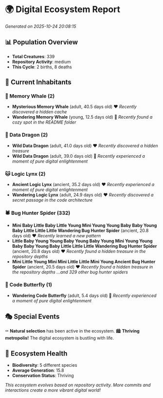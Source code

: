 # 🌍 Digital Ecosystem Report
*Generated on 2025-10-24 20:08:15*

## 📊 Population Overview
- **Total Creatures**: 339
- **Repository Activity**: medium
- **This Cycle**: 2 births, 8 deaths

## 👥 Current Inhabitants

### 🐋 Memory Whale (2)
- **Mysterious Memory Whale** (adult, 40.5 days old) ❤️
  *Recently discovered a hidden cache*
- **Wandering Memory Whale** (young, 12.5 days old) 💚
  *Recently found a cozy spot in the README folder*

### 🐉 Data Dragon (2)
- **Wild Data Dragon** (adult, 41.0 days old) ❤️
  *Recently discovered a hidden treasure*
- **Wild Data Dragon** (adult, 39.0 days old) 💛
  *Recently experienced a moment of pure digital enlightenment*

### 🐱 Logic Lynx (2)
- **Ancient Logic Lynx** (ancient, 35.2 days old) ❤️
  *Recently experienced a moment of pure digital enlightenment*
- **Wandering Logic Lynx** (adult, 24.9 days old) ❤️
  *Recently discovered a secret passage in the code architecture*

### 🕷️ Bug Hunter Spider (332)
- **Mini Baby Little Baby Little Young Mini Young Young Baby Baby Young Baby Little Little Little Wandering Bug Hunter Spider** (ancient, 20.8 days old) ❤️
  *Recently learned a new pattern*
- **Little Baby Young Young Baby Young Baby Young Mini Young Young Baby Baby Young Baby Little Little Little Wandering Bug Hunter Spider** (ancient, 20.8 days old) ❤️
  *Recently found a hidden treasure in the repository depths*
- **Mini Little Young Mini Mini Little Little Mini Young Ancient Bug Hunter Spider** (ancient, 20.5 days old) ❤️
  *Recently found a hidden treasure in the repository depths*
  *...and 329 other bug hunter spiders*

### 🦋 Code Butterfly (1)
- **Wandering Code Butterfly** (adult, 5.4 days old) 💚
  *Recently experienced a moment of pure digital enlightenment*

## 🎭 Special Events

⚰️ **Natural selection** has been active in the ecosystem.
🏙️ **Thriving metropolis!** The digital ecosystem is bustling with life.

## 🔬 Ecosystem Health
- **Biodiversity**: 5 different species
- **Average Generation**: 15.8
- **Conservation Status**: Thriving

*This ecosystem evolves based on repository activity. More commits and interactions create a more vibrant digital world!*